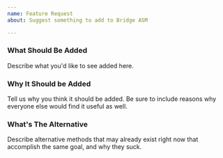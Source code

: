 ```yaml
---
name: Feature Request
about: Suggest something to add to Bridge ASM

---
```


### What Should Be Added
Describe what you'd like to see added here.

### Why It Should be Added
Tell us why you think it should be added. Be sure to include reasons why everyone else would find it useful as well.

### What's The Alternative
Describe alternative methods that may already exist right now that accomplish the same goal, and why they suck.

